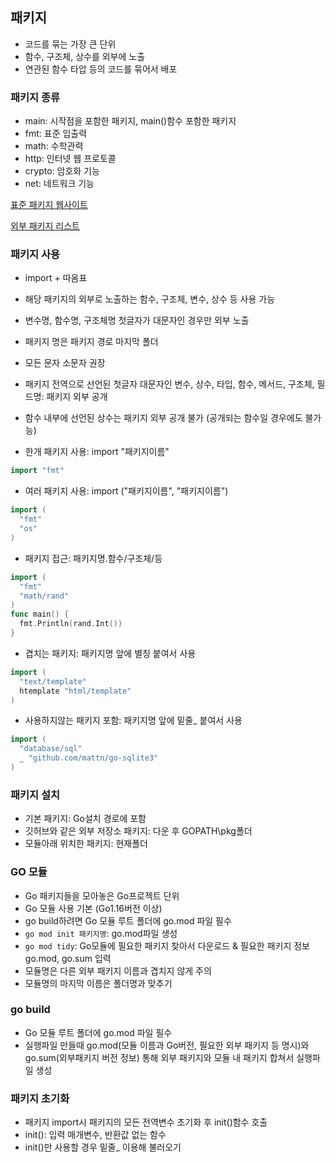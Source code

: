 ## 패키지
- 코드를 묶는 가장 큰 단위
- 함수, 구조체, 상수를 외부에 노출
- 연관된 함수 타압 등의 코드를 묶어서 배포

### 패키지 종류
- main: 시작점을 포함한 패키지, main()함수 포함한 패키지
- fmt: 표준 입출력
- math: 수학관력
- http: 인터넷 웹 프로토콜
- crypto: 암호화 기능
- net: 네트워크 기능

[표준 패키지 웹사이트](https://pkg.go.dev/std)

[외부 패키지 리스트](https://github.com/avelino/awesome-go)

### 패키지 사용
- import + 따옴표
- 해당 패키지의 외부로 노출하는 함수, 구조체, 변수, 상수 등 사용 가능
- 변수명, 함수명, 구조체명 첫글자가 대문자인 경우만 외부 노출
- 패키지 명은 패키지 경로 마지막 폴더
- 모든 문자 소문자 권장
- 패키지 전역으로 선언된 첫글자 대문자인 변수, 상수, 타입, 함수, 메서드, 구조체, 필드명: 패키지 외부 공개
- 함수 내부에 선언된 상수는 패키지 외부 공개 불가 (공개되는 함수일 경우에도 불가능)

- 한개 패키지 사용: import "패키지이름"
```go
import "fmt"
```

- 여러 패키지 사용: import ("패키지이름", "패키지이름")
```go
import (
  "fmt"
  "os"
)
```
- 패키지 접근: 패키지명.함수/구조체/등
```go
import (
  "fmt"
  "math/rand"
)
func main() {
  fmt.Println(rand.Int())
}
```

- 겹치는 패키지: 패키지명 앞에 별칭 붙여서 사용
```go
import (
  "text/template"
  htemplate "html/template"
)
```

- 사용하지않는 패키지 포함: 패키지명 앞에 밑줄_ 붙여서 사용
```go
import (
  "database/sql"
  _ "github.com/mattn/go-sqlite3"
)
```

### 패키지 설치
- 기본 패키지: Go설치 경로에 포함
- 깃허브와 같은 외부 저장소 패키지: 다운 후 GOPATH\pkg폴더
- 모듈아래 위치한 패키지: 현재폴더

### GO 모듈
- Go 패키지들을 모아놓은 Go프로젝트 단위
- Go 모듈 사용 기본 (Go1.16버전 이상)
- go build하려면 Go 모듈 루트 폴더에 go.mod 파일 필수
- `go mod init 패키지명`: go.mod파일 생성
- `go mod tidy`: Go모듈에 필요한 패키지 찾아서 다운로드 & 필요한 패키지 정보 go.mod, go.sum 입력
- 모듈명은 다른 외부 패키지 이름과 겹치지 않게 주의
- 모듈명의 마지막 이름은 폴더명과 맞추기

### go build
- Go 모듈 루트 폴더에 go.mod 파일 필수 
- 실행파일 만들때  go.mod(모듈 이름과 Go버전, 필요한 외부 패키지 등 명시)와 go.sum(외부패키지 버전 정보) 통해 외부 패키지와 모듈 내 패키지 합쳐서 실행파일 생성

### 패키지 초기화
- 패키지 import시 패키지의 모든 전역변수 초기화 후 init()함수 호출
- init(): 입력 매개변수, 반환값 없는 함수
- init()만 사용할 경우 밑줄_ 이용해 불러오기